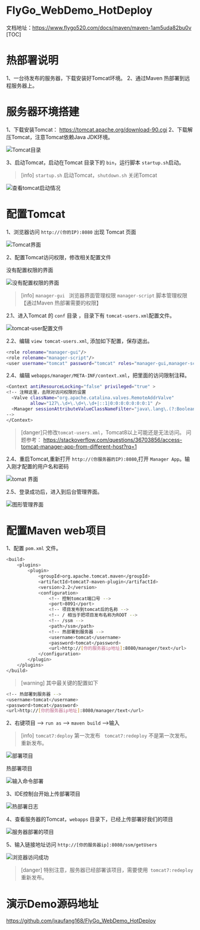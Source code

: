# FlyGo_WebDemo_HotDeploy
文档地址：https://www.flygo520.com/docs/maven/maven-1am5uda82bu0v
[TOC]

# 热部署说明

1、一台待发布的服务器，下载安装好Tomcat环境。
2、通过Maven 热部署到远程服务器上。

# 服务器环境搭建

1、下载安装Tomcat： https://tomcat.apache.org/download-90.cgi
2、下载解压Tomcat，注意Tomcat依赖Java JDK环境。

![Tomcat目录](https://www.flygo520.com/uploads/maven/images/m_28221f61f7fe8d0bcf79a212f38e5b64_r.png#size=360x0)

3、启动Tomcat，启动在Tomcat 目录下的 `bin`，运行脚本 `startup.sh`启动。

>[info] `startup.sh` 启动Tomcat，`shutdown.sh` 关闭Tomcat

![查看tomcat启动情况](https://www.flygo520.com/uploads/maven/images/m_8afd0982c9d4e26a1eda79965f825a11_r.png#size=480x0)

# 配置Tomcat

1、浏览器访问 `http://(你的IP):8080` 出现 Tomcat 页面

![Tomcat界面](https://www.flygo520.com/uploads/maven/images/m_3a7a1de7caba9f9708001aca8c437ad4_r.png#size=360x0)

2、配置Tomcat访问权限，修改相关配置文件

没有配置权限的界面

![没有配置权限的界面](https://www.flygo520.com/uploads/maven/images/m_aeb215fb4fcf46ffbb991e0f3dbade86_r.png#size=360x0)

>[info] `manager-gui ` 浏览器界面管理权限
`manager-script` 脚本管理权限 【通过Maven 热部署需要的权限】

2.1、进入Tomcat 的 `conf` 目录 ，目录下有 `tomcat-users.xml`配置文件。

![tomcat-user配置文件](https://www.flygo520.com/uploads/maven/images/m_112b5095cc6f0df285db1e018b0ef29e_r.png#size=360x0)

2.2、编辑 `view tomcat-users.xml`, 添加如下配置，保存退出。

```bash
<role rolename="manager-gui"/>
<role rolename="manager-script"/>
<user username="tomcat" password="tomcat" roles="manager-gui,manager-script"/>
```

2.4、编辑 `webapps/manager/META-INF/context.xml`，把里面的访问限制注释。

```bash
<Context antiResourceLocking="false" privileged="true" >
<!-- 注释这里，去除对访问权限的设置
  <Valve className="org.apache.catalina.valves.RemoteAddrValve"
         allow="127\.\d+\.\d+\.\d+|::1|0:0:0:0:0:0:0:1" />
  <Manager sessionAttributeValueClassNameFilter="java\.lang\.(?:Boolean|Integer|Long|Number|String)|org\.apache\.catalina\.filters\.CsrfPreventionFilter\$LruCache(?:\$1)?|java\.util\.(?:Linked)?HashMap"/>
-->
</Context>
```
>[danger]只修改`tomcat-users.xml`，Tomcat8以上可能还是无法访问。 问题参考： https://stackoverflow.com/questions/36703856/access-tomcat-manager-app-from-different-host?rq=1

2.4、重启Tomcat,重新打开 `http://(你服务器的IP):8080`,打开 `Manager App`。输入刚才配置的用户名和密码

![tomat 界面](https://www.flygo520.com/uploads/maven/images/m_d38b751ac92e437371a707352ebb78cd_r.png#size=360x0)

2.5、登录成功后，进入到后台管理界面。

![图形管理界面](https://www.flygo520.com/uploads/maven/images/m_830af7c83bf963a52757fb4fc346477f_r.png#size=360x0)

# 配置Maven web项目

1、配置 `pom.xml` 文件。

```bash
<build>
	<plugins>
		<plugin>
			<groupId>org.apache.tomcat.maven</groupId>
			<artifactId>tomcat7-maven-plugin</artifactId>
			<version>2.2</version>
			<configuration>
				<!-- 控制tomcat端口号 -->
				<port>8091</port>
				<!-- 项目发布到tomcat后的名称 -->
				<!-- / 相当于把项目发布名称为ROOT -->
				<!-- /ssm -->
				<path>/ssm</path>
				<!-- 热部署到服务器 -->
				<username>tomcat</username>
				<password>tomcat</password>
				<url>http://[你的服务器ip地址]:8080/manager/text</url>
			</configuration>
		</plugin>
	</plugins>
</build>
```

>[warning] 其中最关键的配置如下

```bash
<!-- 热部署到服务器 -->
<username>tomcat</username>
<password>tomcat</password>
<url>http://[你的服务器ip地址]:8080/manager/text</url>
```
2、右键项目 --> `run as` --> `maven build` -->输入

>[info] `tomcat7:deploy`   第一次发布
` tomcat7:redeploy`  不是第一次发布。重新发布。

![部署项目](https://www.flygo520.com/uploads/maven/images/m_e8fc1be2a5b17642ac62d9460712cfe6_r.png#size=360x0)

热部署项目

![输入命令部署](https://www.flygo520.com/uploads/maven/images/m_aaaafa71a2b2dd4a8daa4bf53fcfda0f_r.png#size=360x0)

3、IDE控制台开始上传部署项目

![热部署日志](https://www.flygo520.com/uploads/maven/images/m_133fac97232b141048a021e7f6f5cbb1_r.png#size=360x0)

4、查看服务器的Tomcat，`webapps` 目录下，已经上传部署好我们的项目

![服务器部署的项目](https://www.flygo520.com/uploads/maven/images/m_e54ab6736591718f17d2ef5fe2ce4545_r.png#size=360x0)

5、输入链接地址访问 `http://[你的服务器ip]:8080/ssm/getUsers`

![浏览器访问成功](https://www.flygo520.com/uploads/maven/images/m_8964943f74008fe3ea642f60b37846ce_r.png#size=360x0)

>[danger] 特别注意，服务器已经部署该项目，需要使用` tomcat7:redeploy`  重新发布。

# 演示Demo源码地址

https://github.com/jxaufang168/FlyGo_WebDemo_HotDeploy
